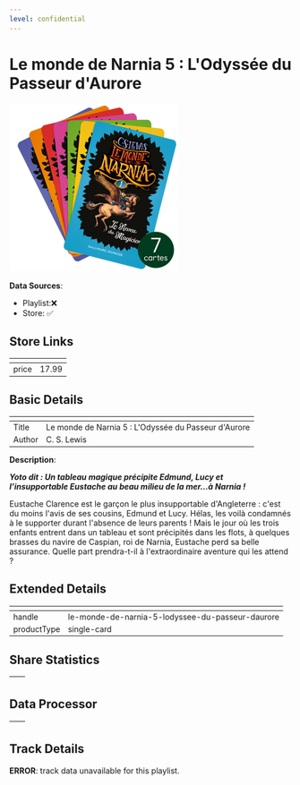 ```yaml
---
level: confidential
---
```

# Le monde de Narnia 5 : L'Odyssée du Passeur d'Aurore

![card_[3RkHW].png](../../img/cards/card_[3RkHW].png)

**Data Sources**: 

- Playlist:❌
- Store: ✅


## Store Links

| <!-- --> | <!-- --> |
| - | - |
| price | 17.99 |


## Basic Details

| <!-- --> | <!-- --> |
| - | - |
| Title | Le monde de Narnia 5 : L'Odyssée du Passeur d'Aurore |
| Author | C. S. Lewis |

**Description**:

_**Yoto dit : Un tableau magique précipite Edmund, Lucy et l’insupportable Eustache au beau milieu de la mer...à Narnia !**_

Eustache Clarence est le garçon le plus insupportable d'Angleterre : c'est du moins l'avis de ses cousins, Edmund et Lucy. Hélas, les voilà condamnés à le supporter durant l'absence de leurs parents ! Mais le jour où les trois enfants entrent dans un tableau et sont précipités dans les flots, à quelques brasses du navire de Caspian, roi de Narnia, Eustache perd sa belle assurance. Quelle part prendra-t-il à l'extraordinaire aventure qui les attend ?


## Extended Details

| <!-- --> | <!-- --> |
| - | - |
| handle | le-monde-de-narnia-5-lodyssee-du-passeur-daurore |
| productType | single-card |


## Share Statistics

| <!-- --> | <!-- --> |
| - | - |


## Data Processor

| <!-- --> | <!-- --> |
| - | - |


## Track Details

**ERROR**: track data unavailable for this playlist.
